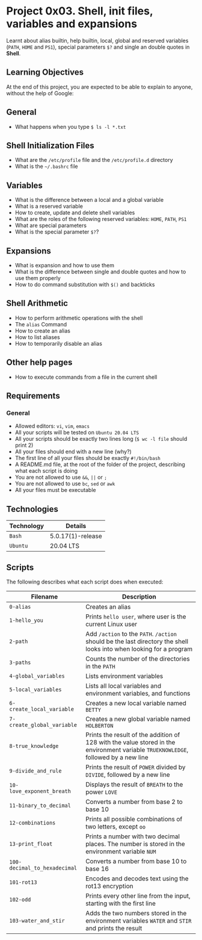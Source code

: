 # Project 0x03. Shell, init files, variables and expansions
Learnt about alias builtin, help builtin, local, global and reserved variables (`PATH`, `HOME` and `PS1`), special parameters `$?` and single an double quotes in **Shell**.

## Learning Objectives
At the end of this project, you are expected to be able to explain to anyone, without the help of Google:

## General
 - What happens when you type `$ ls -l *.txt`

## Shell Initialization Files
 - What are the `/etc/profile` file and the `/etc/profile.d` directory
 - What is the `~/.bashrc` file

## Variables
 - What is the difference between a local and a global variable
 - What is a reserved variable
 - How to create, update and delete shell variables
 - What are the roles of the following reserved variables: `HOME`, `PATH`, `PS1`
 - What are special parameters
 - What is the special parameter `$?`?
 
## Expansions
 - What is expansion and how to use them
 - What is the difference between single and double quotes and how to use them properly
 - How to do command substitution with `$()` and backticks

## Shell Arithmetic
 - How to perform arithmetic operations with the shell
 - The `alias` Command
 - How to create an alias
 - How to list aliases
 - How to temporarily disable an alias

## Other help pages
 - How to execute commands from a file in the current shell
 
## Requirements
### General
 - Allowed editors: `vi`, `vim`, `emacs`
 - All your scripts will be tested on `Ubuntu 20.04 LTS`
 - All your scripts should be exactly two lines long (`$ wc -l file` should print 2)
 - All your files should end with a new line (why?)
 - The first line of all your files should be exactly `#!/bin/bash`
 - A README.md file, at the root of the folder of the project, describing what each script is doing
 - You are not allowed to use `&&`, `||` or `;`
 - You are not allowed to use `bc`, `sed` or `awk`
 - All your files must be executable
 
## Technologies
| Technology | Details |
| -------- | ----------- |
| `Bash` | 5.0.17(1)-release |
| `Ubuntu` | 20.04 LTS |

## Scripts
The following describes what each script does when executed:

| Filename | Description |
| -------- | ----------- |
| `0-alias` | Creates an alias |
| `1-hello_you` | Prints `hello user`, where user is the current Linux user |
| `2-path` | Add `/action` to the `PATH`. `/action` should be the last directory the shell looks into when looking for a program |
| `3-paths` | Counts the number of the directories in the `PATH` |
| `4-global_variables` | Lists environment variables |
| `5-local_variables` | Lists all local variables and environment variables, and functions |
| `6-create_local_variable` | Creates a new local variable named `BETTY` |
| `7-create_global_variable` | Creates a new global variable named `HOLBERTON` |
| `8-true_knowledge` | Prints the result of the addition of 128 with the value stored in the environment variable `TRUEKNOWLEDGE`, followed by a new line |
| `9-divide_and_rule` | Prints the result of `POWER` divided by `DIVIDE`, followed by a new line |
| `10-love_exponent_breath` | Displays the result of `BREATH` to the power `LOVE` |
| `11-binary_to_decimal` | Converts a number from base 2 to base 10 |
| `12-combinations` | Prints all possible combinations of two letters, except `oo` |
| `13-print_float` | Prints a number with two decimal places. The number is stored in the environment variable `NUM` |
| `100-decimal_to_hexadecimal` | Converts a number from base 10 to base 16 |
| `101-rot13` | Encodes and decodes text using the rot13 encryption |
| `102-odd` | Prints every other line from the input, starting with the first line |
| `103-water_and_stir` | Adds the two numbers stored in the environment variables `WATER` and `STIR` and prints the result |
